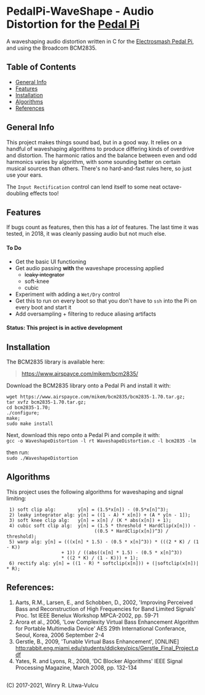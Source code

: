 # PedalPi-WaveShape - Audio Distortion for the [Pedal Pi](https://www.electrosmash.com/pedal-pi) #
A waveshaping audio distortion written in C for the [Electrosmash Pedal Pi](https://www.electrosmash.com/pedal-pi), and using the Broadcom BCM2835.

## Table of Contents ##
* [General Info](#general-info)
* [Features](#features)
* [Installation](#installation)
* [Algorithms](#algorithms)
* [References](#references)

## General Info
This project makes things sound bad, but in a good way. It relies on a handful of waveshaping algorithms to produce differing kinds of overdrive and distortion. The harmonic ratios and the balance between even and odd harmonics varies by algorithm, with some sounding better on certain musical sources than others. There's no hard-and-fast rules here, so just use your ears.

The `Input Rectification` control can lend itself to some neat octave-doubling effects too!

## Features ##
If bugs count as features, then this has a _lot_ of features. The last time it was tested, in 2018, it was cleanly passing audio but not much else. 

#### To Do ####
* Get the basic UI functioning
* Get audio passing **with** the waveshape processing applied
  * ~~leaky integrator~~
  * soft-knee
  * cubic
* Experiment with adding a `Wet/Dry` control
* Get this to run on every boot so that you don't have to `ssh` into the Pi on every boot and start it
* Add oversampling + filtering to reduce aliasing artifacts

#### Status: This project is in active development ####

## Installation ##
The BCM2835 library is available here:
> https://www.airspayce.com/mikem/bcm2835/

Download the BCM2835 library onto a Pedal Pi and install it with:
```shell
wget https://www.airspayce.com/mikem/bcm2835/bcm2835-1.70.tar.gz;
tar xvfz bcm2835-1.70.tar.gz;
cd bcm2835-1.70;
./configure;
make;
sudo make install
```

Next, download this repo onto a Pedal Pi and compile it with:  
`gcc -o WaveshapeDistortion -l rt WaveshapeDistortion.c -l bcm2835 -lm`
  
then run:  
`sudo ./WaveshapeDistortion`

## Algorithms ##
This project uses the following algorithms for waveshaping and signal limiting:
```
 1) soft clip alg:        y[n] = (1.5*x[n]) - (0.5*x[n]^3);
 2) leaky integrator alg: y[n] = ((1 - A) * x[n]) + (A * y[n - 1]);
 3) soft knee clip alg:   y[n] = x[n] / (K * abs(x[n]) + 1);
 4) cubic soft clip alg:  y[n] = (1.5 * threshold * HardClip(x[n])) -
                                ((0.5 * HardClip(x[n])^3) / threshold);
 5) warp alg: y[n] = (((x[n] * 1.5) - (0.5 * x[n]^3)) * (((2 * K) / (1 - K))
                    + 1)) / ((abs((x[n] * 1.5) - (0.5 * x[n]^3)) 
                    * ((2 * K) / (1 - K))) + 1);
 6) rectify alg: y[n] = ((1 - R) * softclip(x[n])) + (|softclip(x[n])| * R);
```

## References: ##
1)  Aarts, R.M., Larsen, E., and Schobben, D., 2002, 'Improving Perceived Bass and Reconstruction of High Frequencies for Band Limited Signals' Proc. 1st IEEE Benelux Workshop MPCA-2002, pp. 59-71
 2) Arora et al., 2006, 'Low Complexity Virtual Bass Enhancement Algorithm for Portable Multimedia Device' AES 29th International Conferance, Seoul, Korea, 2006 September 2-4
 3) Gerstle, B., 2009, 'Tunable Virtual Bass Enhancement', [ONLINE] <http:rabbit.eng.miami.edu/students/ddickey/pics/Gerstle_Final_Project.pdf>
 4) Yates, R. and Lyons, R., 2008, 'DC Blocker Algorithms' IEEE Signal Processing Magazine, March 2008, pp. 132-134

## ##
(C) 2017-2021, Winry R. Litwa-Vulcu
